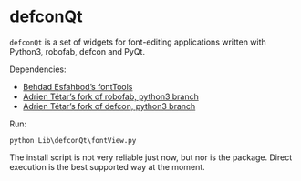 # defconQt

`defconQt` is a set of widgets for font-editing applications written with Python3, robofab, defcon and PyQt.

Dependencies:

- [Behdad Esfahbod’s fontTools]
- [Adrien Tétar’s fork of robofab, python3 branch]
- [Adrien Tétar’s fork of defcon, python3 branch]

[Behdad Esfahbod’s fontTools]: https://github.com/behdad/fonttools
[Adrien Tétar’s fork of robofab, python3 branch]: https://github.com/adrientetar/robofab
[Adrien Tétar’s fork of defcon, python3 branch]: https://github.com/adrientetar/defcon

Run:

`python Lib\defconQt\fontView.py`

The install script is not very reliable just now, but nor is the package. Direct execution is the best
supported way at the moment.